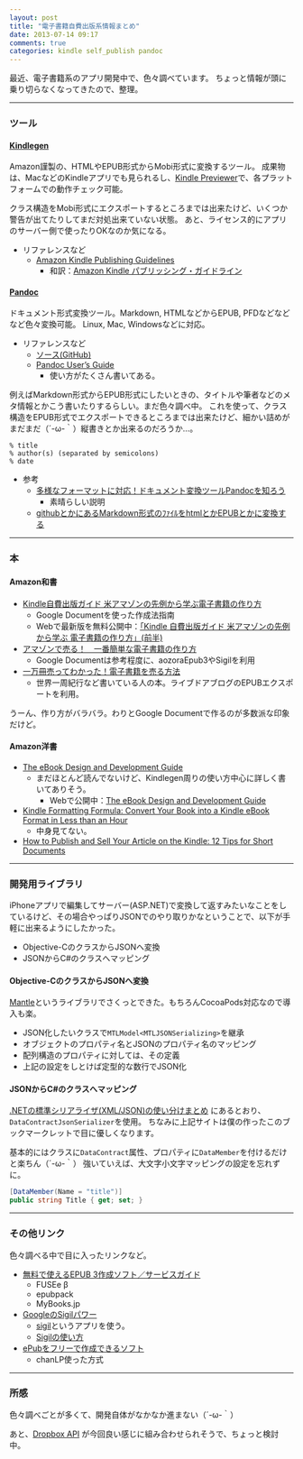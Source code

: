 ```yaml
---
layout: post
title: "電子書籍自費出版系情報まとめ"
date: 2013-07-14 09:17
comments: true
categories: kindle self_publish pandoc
---
```


最近、電子書籍系のアプリ開発中で、色々調べています。
ちょっと情報が頭に乗り切らなくなってきたので、整理。

----------------
### ツール

#### [Kindlegen](http://www.amazon.com/gp/feature.html?ie=UTF8&docId=1000765211)

Amazon謹製の、HTMLやEPUB形式からMobi形式に変換するツール。
成果物は、MacなどのKindleアプリでも見られるし、[Kindle Previewer](http://www.amazon.com/gp/feature.html/ref=amb_link_359603222_5?ie=UTF8&docId=1000765261&pf_rd_m=ATVPDKIKX0DER&pf_rd_s=center-8&pf_rd_r=05Y1JB4SCG6HF48FKJFX&pf_rd_t=1401&pf_rd_p=1342416142&pf_rd_i=1000765211)で、各プラットフォームでの動作チェック可能。

クラス構造をMobi形式にエクスポートするところまでは出来たけど、いくつか警告が出てたりしてまだ対処出来ていない状態。
あと、ライセンス的にアプリのサーバー側で使ったりOKなのか気になる。

- リファレンスなど
  * [Amazon Kindle Publishing Guidelines](http://kindlegen.s3.amazonaws.com/AmazonKindlePublishingGuidelines.pdf)
    - 和訳：[Amazon Kindle パブリッシング・ガイドライン](http://kindlegen.s3.amazonaws.com/AmazonKindlePublishingGuidelines_JP.pdf)


#### [Pandoc](http://johnmacfarlane.net/pandoc/)

ドキュメント形式変換ツール。Markdown, HTMLなどからEPUB, PFDなどなどなど色々変換可能。
Linux, Mac, Windowsなどに対応。


<!-- more -->

- リファレンスなど
  - [ソース(GitHub)](https://github.com/jgm/pandoc)
  - [Pandoc User’s Guide](http://johnmacfarlane.net/pandoc/README.html) 
    * 使い方がたくさん書いてある。

例えばMarkdown形式からEPUB形式にしたいときの、タイトルや筆者などのメタ情報とかこう書いたりするらしい。まだ色々調べ中。
これを使って、クラス構造をEPUB形式でエクスポートできるところまでは出来たけど、細かい詰めがまだまだ（´-ω-｀）縦書きとか出来るのだろうか…。


```
% title
% author(s) (separated by semicolons)
% date
```

- 参考
  * [多様なフォーマットに対応！ドキュメント変換ツールPandocを知ろう](http://qiita.com/sky_y/items/80bcd0f353ef5b8980ee)
    - 素晴らしい説明
  * [githubとかにあるMarkdown形式のﾌｧｲﾙをhtmlとかEPUBとかに変換する](http://d.hatena.ne.jp/tweeeety/20130607/1370591989)



----------------
### 本

#### Amazon和書
- [Kindle自費出版ガイド 米アマゾンの先例から学ぶ電子書籍の作り方](http://www.amazon.co.jp/gp/product/B009XKLTGW/ref=as_li_ss_tl?ie=UTF8&camp=247&creative=7399&creativeASIN=B009XKLTGW&linkCode=as2&tag=mono0926-22)
  * Google Documentを使った作成法指南
  * Webで最新版を無料公開中：[「Kindle 自費出版ガイド 米アマゾンの先例から学ぶ 電子書籍の作り方」(前半)](http://kdpguide.hatenablog.com/entry/2013/03/25/234230)
- [アマゾンで売る！　一番簡単な電子書籍の作り方](http://rcm-fe.amazon-adsystem.com/e/cm?lt1=_blank&bc1=000000&IS2=1&bg1=FFFFFF&fc1=000000&lc1=0000FF&t=mono0926-22&o=9&p=8&l=as4&m=amazon&f=ifr&ref=ss_til&asins=B00AGZ1X3C)
  * Google Documentは参考程度に、aozoraEpub3やSigilを利用
- [一万冊売ってわかった！電子書籍を売る方法](http://www.amazon.co.jp/gp/product/B00DNRE77O/ref=wms_ohs_product?ie=UTF8&psc=1)
  * 世界一周紀行など書いている人の本。ライブドアブログのEPUBエクスポートを利用。

うーん、作り方がバラバラ。わりとGoogle Documentで作るのが多数派な印象だけど。


#### Amazon洋書
- [The eBook Design and Development Guide](http://rcm-na.amazon-adsystem.com/e/cm?lt1=_blank&bc1=000000&IS2=1&bg1=FFFFFF&fc1=000000&lc1=0000FF&t=mono0926-20&o=1&p=8&l=as4&m=amazon&f=ifr&ref=ss_til&asins=B009G2JMRK)
  * まだほとんど読んでないけど、Kindlegen周りの使い方中心に詳しく書いてありそう。
    - Webで公開中：[The eBook Design and Development Guide](http://bbebooksthailand.com/bb-epub-kindlegen-tutorial.html)
- [Kindle Formatting Formula: Convert Your Book into a Kindle eBook Format in Less than an Hour](http://rcm-na.amazon-adsystem.com/e/cm?lt1=_blank&bc1=000000&IS2=1&bg1=FFFFFF&fc1=000000&lc1=0000FF&t=mono0926-20&o=1&p=8&l=as4&m=amazon&f=ifr&ref=ss_til&asins=B006SBRA1M)
  * 中身見てない。
- [How to Publish and Sell Your Article on the Kindle: 12 Tips for Short Documents](http://rcm-na.amazon-adsystem.com/e/cm?lt1=_blank&bc1=000000&IS2=1&bg1=FFFFFF&fc1=000000&lc1=0000FF&t=mono0926-20&o=1&p=8&l=as4&m=amazon&f=ifr&ref=ss_til&asins=B004MDLKKK)

----------------

### 開発用ライブラリ

iPhoneアプリで編集してサーバー(ASP.NET)で変換して返すみたいなことをしているけど、その場合やっぱりJSONでのやり取りかなということで、以下が手軽に出来るようにしたかった。

- Objective-CのクラスからJSONへ変換
- JSONからC#のクラスへマッピング

#### Objective-CのクラスからJSONへ変換

[Mantle](https://github.com/github/Mantle)というライブラリでさくっとできた。もちろんCocoaPods対応なので導入も楽。

- JSON化したいクラスで`MTLModel<MTLJSONSerializing>`を継承
- オブジェクトのプロパティ名とJSONのプロパティ名のマッピング
- 配列構造のプロパティに対しては、その定義
- 上記の設定をしとけば定型的な数行でJSON化

<script src="https://gist.github.com/mono0926/5992878.js"></script>

<script src="https://gist.github.com/mono0926/5992916.js"></script>


#### JSONからC#のクラスへマッピング
[.NETの標準シリアライザ(XML/JSON)の使い分けまとめ](http://neue.cc/2011/12/10_357.html) にあるとおり、`DataContractJsonSerializer`を使用。
ちなみに上記サイトは僕の作ったこのブックマークレットで目に優しくなります。
<script src="https://gist.github.com/mono0926/5992885.js"></script>

基本的にはクラスに`DataContract`属性、プロパティに`DataMember`を付けるだけと楽ちん（´-ω-｀）
強いていえば、大文字小文字マッピングの設定を忘れずに。

```csharp
[DataMember(Name = "title")]
public string Title { get; set; }
```

----------------

### その他リンク

色々調べる中で目に入ったリンクなど。

- [無料で使えるEPUB 3作成ソフト／サービスガイド](http://ebook.itmedia.co.jp/ebook/articles/1107/25/news019.html)
  * FUSEe β
  * epubpack
  * MyBooks.jp
- [GoogleのSigilパワー](http://nakusou.zatunen.com/sigil.html)
  * [sigil](https://code.google.com/p/sigil/)というアプリを使う。
  - [Sigilの使い方](http://sigil.tsukaikata.info/)
- [ePubをフリーで作成できるソフト](http://iphone.f-tools.net/E-book-Jisui/ePub-Free-Sakusei.html)
  * chanLP使った方式

----------


### 所感

色々調べごとが多くて、開発自体がなかなか進まない（´-ω-｀）

あと、[Dropbox API](https://www.dropbox.com/developers) が今回良い感じに組み合わせられそうで、ちょっと検討中。
